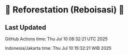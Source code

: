 
# 🌳 Reforestation (Reboisasi) 🌲

## Last Updated

GitHub Actions time: Thu Jul 10 08:32:21 UTC 2025

Indonesia/Jakarta time: Thu Jul 10 15:32:21 WIB 2025
